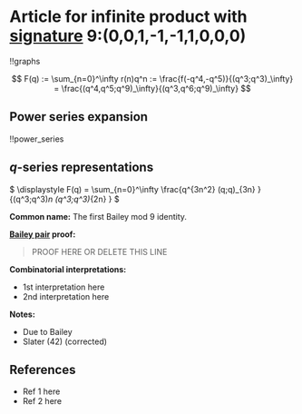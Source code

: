 # Article for infinite product with [signature](../product_signature.html) 9:(0,0,1,-1,-1,1,0,0,0)

!!graphs

$$ F(q) := \sum_{n=0}^\infty r(n)q^n := \frac{f(-q^4,-q^5)}{(q^3;q^3)_\infty} = \frac{(q^4,q^5;q^9)_\infty}{(q^3,q^6;q^9)_\infty} $$


## Power series expansion

!!power_series

## $q$-series representations

$ \displaystyle F(q) = \sum_{n=0}^\infty \frac{q^{3n^2} (q;q)_{3n} }{(q^3;q^3)_n (q^3;q^3)_{2n} } $

**Common name:** The first Bailey mod 9 identity.

**[Bailey pair](../Bailey_pairs.html) proof:**
> PROOF HERE OR DELETE THIS LINE

**Combinatorial interpretations:**
- 1st interpretation here
- 2nd interpretation here
    
**Notes:**
- Due to Bailey
- Slater (42) (corrected)
    
## References
- Ref 1 here
- Ref 2 here
